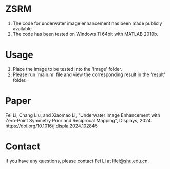 # ZSRM
1. The code for underwater image enhancement has been made publicly available.
2. The code has been tested on Windows 11 64bit with MATLAB 2019b.

# Usage
1. Place the image to be tested into the 'image' folder.
2. Please run 'main.m' file and view the corresponding result in the 'result' folder.

# Paper
Fei Li, Chang Liu, and Xiaomao Li, "Underwater Image Enhancement with Zero-Point Symmetry Prior and Reciprocal Mapping", Displays, 2024.
https://doi.org/10.1016/j.displa.2024.102845

# Contact
If you have any questions, please contact Fei Li at lifei@shu.edu.cn.

